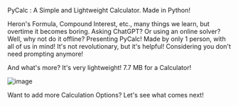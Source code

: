 PyCalc : A Simple and Lightweight Calculator. Made in Python!

Heron's Formula, Compound Interest, etc., many things we learn, but overtime it becomes boring.
Asking ChatGPT? Or using an online solver? Well, why not do it offline?
Presenting PyCalc! Made by only 1 person, with all of us in mind! 
It's not revolutionary, but it's helpful! Considering you don't need prompting anymore!

And what's more? It's very lightweight! 7.7 MB for a Calculator!

![image](https://github.com/user-attachments/assets/64817535-fbf5-414d-b5f4-ebb8b8d3fadc)

Want to add more Calculation Options? Let's see what comes next!
